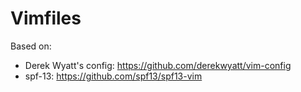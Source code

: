 # Vimfiles

Based on:

- Derek Wyatt's config: https://github.com/derekwyatt/vim-config
- spf-13: https://github.com/spf13/spf13-vim
